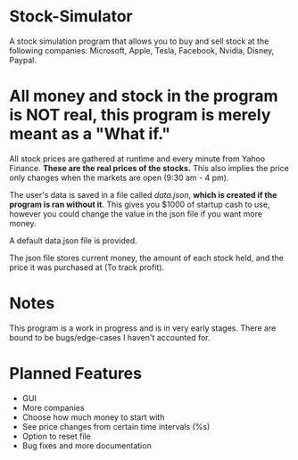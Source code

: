 # Stock-Simulator
A stock simulation program that allows you to buy and sell stock at the following companies: Microsoft, Apple, Tesla, Facebook, Nvidia, Disney, Paypal.  
# All money and stock in the program is NOT real, this program is merely meant as a "What if."

All stock prices are gathered at runtime and every minute from Yahoo Finance. **These are the real prices of the stocks.** This also implies the price only changes when the markets are open (9:30 am - 4 pm).

The user's data is saved in a file called *data.json*, **which is created if the program is ran without it**. This gives you $1000 of startup cash to use, however you could change the value in the json file if you want more money.  

A default data.json file is provided.

The json file stores current money, the amount of each stock held, and the price it was purchased at (To track profit).  

# Notes
This program is a work in progress and is in very early stages. There are bound to be bugs/edge-cases I haven't accounted for.

# Planned Features
- GUI
- More companies
- Choose how much money to start with
- See price changes from certain time intervals (%s)
- Option to reset file
- Bug fixes and more documentation

